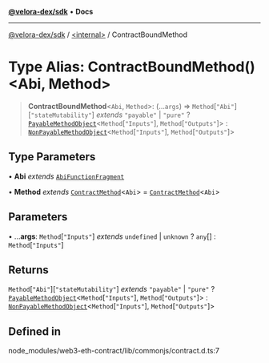 [**@velora-dex/sdk**](../../README.md) • **Docs**

***

[@velora-dex/sdk](../../globals.md) / [\<internal\>](../README.md) / ContractBoundMethod

# Type Alias: ContractBoundMethod()\<Abi, Method\>

> **ContractBoundMethod**\<`Abi`, `Method`\>: (...`args`) => `Method`\[`"Abi"`\]\[`"stateMutability"`\] *extends* `"payable"` \| `"pure"` ? [`PayableMethodObject`](../interfaces/PayableMethodObject.md)\<`Method`\[`"Inputs"`\], `Method`\[`"Outputs"`\]\> : [`NonPayableMethodObject`](../interfaces/NonPayableMethodObject.md)\<`Method`\[`"Inputs"`\], `Method`\[`"Outputs"`\]\>

## Type Parameters

• **Abi** *extends* [`AbiFunctionFragment`](../namespaces/Users_andriishymkiv_work_velora_sdk_node_modules_web3-types_lib_commonjs_index/type-aliases/AbiFunctionFragment.md)

• **Method** *extends* [`ContractMethod`](../namespaces/Users_andriishymkiv_work_velora_sdk_node_modules_web3-types_lib_commonjs_index/type-aliases/ContractMethod.md)\<`Abi`\> = [`ContractMethod`](../namespaces/Users_andriishymkiv_work_velora_sdk_node_modules_web3-types_lib_commonjs_index/type-aliases/ContractMethod.md)\<`Abi`\>

## Parameters

• ...**args**: `Method`\[`"Inputs"`\] *extends* `undefined` \| `unknown` ? `any`[] : `Method`\[`"Inputs"`\]

## Returns

`Method`\[`"Abi"`\]\[`"stateMutability"`\] *extends* `"payable"` \| `"pure"` ? [`PayableMethodObject`](../interfaces/PayableMethodObject.md)\<`Method`\[`"Inputs"`\], `Method`\[`"Outputs"`\]\> : [`NonPayableMethodObject`](../interfaces/NonPayableMethodObject.md)\<`Method`\[`"Inputs"`\], `Method`\[`"Outputs"`\]\>

## Defined in

node\_modules/web3-eth-contract/lib/commonjs/contract.d.ts:7
